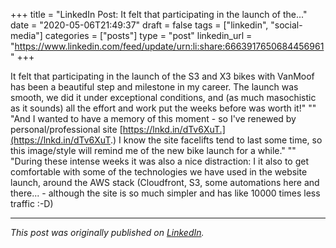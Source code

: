 +++
title = "LinkedIn Post: It felt that participating in the launch of the..."
date = "2020-05-06T21:49:37"
draft = false
tags = ["linkedin", "social-media"]
categories = ["posts"]
type = "post"
linkedin_url = "https://www.linkedin.com/feed/update/urn:li:share:6663917650684456961"
+++

It felt that participating in the launch of the S3 and X3 bikes with VanMoof has been a beautiful step and milestone in my career. The launch was smooth, we did it under exceptional conditions, and (as much masochistic as it sounds) all the effort and work put the weeks before was worth it!"
""
"And I wanted to have a memory of this moment - so I've renewed by personal/professional site [https://lnkd.in/dTv6XuT.](https://lnkd.in/dTv6XuT.) I know the site facelifts tend to last some time, so this image/style will remind me of the new bike launch for a while."
""
"During these intense weeks it was also a nice distraction:  I it also to get comfortable with some of the technologies we have used in the website launch, around the AWS stack (Cloudfront, S3, some automations here and there... - although the site is so much simpler and has like 10000 times less traffic :-D)

---

*This post was originally published on [LinkedIn](https://www.linkedin.com/in/adrianmoreno/recent-activity/all/).*